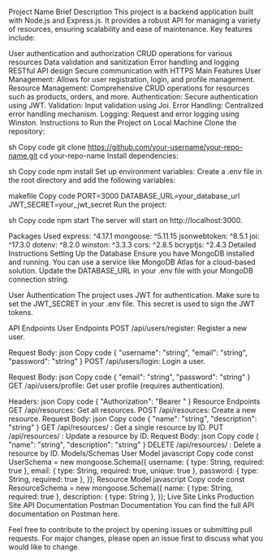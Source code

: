 Project Name
Brief Description
This project is a backend application built with Node.js and Express.js. It provides a robust API for managing a variety of resources, ensuring scalability and ease of maintenance. Key features include:

User authentication and authorization
CRUD operations for various resources
Data validation and sanitization
Error handling and logging
RESTful API design
Secure communication with HTTPS
Main Features
User Management: Allows for user registration, login, and profile management.
Resource Management: Comprehensive CRUD operations for resources such as products, orders, and more.
Authentication: Secure authentication using JWT.
Validation: Input validation using Joi.
Error Handling: Centralized error handling mechanism.
Logging: Request and error logging using Winston.
Instructions to Run the Project on Local Machine
Clone the repository:

sh
Copy code
git clone https://github.com/your-username/your-repo-name.git
cd your-repo-name
Install dependencies:

sh
Copy code
npm install
Set up environment variables: Create a .env file in the root directory and add the following variables:

makefile
Copy code
PORT=3000
DATABASE_URL=your_database_url
JWT_SECRET=your_jwt_secret
Run the project:

sh
Copy code
npm start
The server will start on http://localhost:3000.

Packages Used
express: ^4.17.1
mongoose: ^5.11.15
jsonwebtoken: ^8.5.1
joi: ^17.3.0
dotenv: ^8.2.0
winston: ^3.3.3
cors: ^2.8.5
bcryptjs: ^2.4.3
Detailed Instructions
Setting Up the Database
Ensure you have MongoDB installed and running. You can use a service like MongoDB Atlas for a cloud-based solution. Update the DATABASE_URL in your .env file with your MongoDB connection string.

User Authentication
The project uses JWT for authentication. Make sure to set the JWT_SECRET in your .env file. This secret is used to sign the JWT tokens.

API Endpoints
User Endpoints
POST /api/users/register: Register a new user.

Request Body:
json
Copy code
{
  "username": "string",
  "email": "string",
  "password": "string"
}
POST /api/users/login: Login a user.

Request Body:
json
Copy code
{
  "email": "string",
  "password": "string"
}
GET /api/users/profile: Get user profile (requires authentication).

Headers:
json
Copy code
{
  "Authorization": "Bearer <token>"
}
Resource Endpoints
GET /api/resources: Get all resources.
POST /api/resources: Create a new resource.
Request Body:
json
Copy code
{
  "name": "string",
  "description": "string"
}
GET /api/resources/
: Get a single resource by ID.
PUT /api/resources/
: Update a resource by ID.
Request Body:
json
Copy code
{
  "name": "string",
  "description": "string"
}
DELETE /api/resources/
: Delete a resource by ID.
Models/Schemas
User Model
javascript
Copy code
const UserSchema = new mongoose.Schema({
  username: { type: String, required: true },
  email: { type: String, required: true, unique: true },
  password: { type: String, required: true },
});
Resource Model
javascript
Copy code
const ResourceSchema = new mongoose.Schema({
  name: { type: String, required: true },
  description: { type: String },
});
Live Site Links
Production Site
API Documentation
Postman Documentation
You can find the full API documentation on Postman here.

Feel free to contribute to the project by opening issues or submitting pull requests. For major changes, please open an issue first to discuss what you would like to change.







